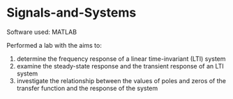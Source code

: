 # Signals-and-Systems

Software used: MATLAB

Performed a lab with the aims to:
1. determine the frequency response of a linear time-invariant (LTI) system
2. examine the steady-state response and the transient response of an LTI system
3. investigate the relationship between the values of poles and zeros of the transfer function and the response of the system
